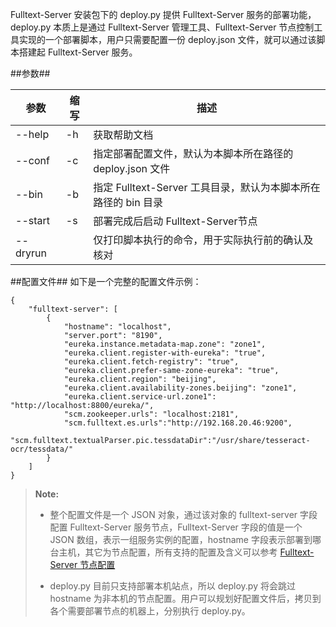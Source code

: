 Fulltext-Server 安装包下的 deploy.py 提供 Fulltext-Server 服务的部署功能，deploy.py 本质上是通过 Fulltext-Server 管理工具、Fulltext-Server 节点控制工具实现的一个部署脚本，用户只需要配置一份 deploy.json 文件，就可以通过该脚本搭建起 Fulltext-Server 服务。


##参数##

|参数      |缩写        |描述          |
|----------|-----------|--------------|
|--help    |-h         |获取帮助文档  |
|--conf    |-c         |指定部署配置文件，默认为本脚本所在路径的 deploy.json 文件|
|--bin     |-b         |指定 Fulltext-Server 工具目录，默认为本脚本所在路径的 bin 目录|
|--start   |-s         |部署完成后启动 Fulltext-Server节点|
|--dryrun  |           |仅打印脚本执行的命令，用于实际执行前的确认及核对|

##配置文件##
如下是一个完整的配置文件示例：

```lang-javascript
{
    "fulltext-server": [
        {
            "hostname": "localhost",
            "server.port": "8190",
            "eureka.instance.metadata-map.zone": "zone1",
            "eureka.client.register-with-eureka": "true",
            "eureka.client.fetch-registry": "true",
            "eureka.client.prefer-same-zone-eureka": "true",
            "eureka.client.region": "beijing",
            "eureka.client.availability-zones.beijing": "zone1",
            "eureka.client.service-url.zone1": "http://localhost:8800/eureka/",
            "scm.zookeeper.urls": "localhost:2181",
            "scm.fulltext.es.urls":"http://192.168.20.46:9200",
			"scm.fulltext.textualParser.pic.tessdataDir":"/usr/share/tesseract-ocr/tessdata/"
        }
    ]
}
```

>  **Note:**
>
>  * 整个配置文件是一个 JSON 对象，通过该对象的 fulltext-server 字段配置 Fulltext-Server 服务节点，Fulltext-Server 字段的值是一个 JSON 数组，表示一组服务实例的配置，hostname 字段表示部署到哪台主机，其它为节点配置，所有支持的配置及含义可以参考 [Fulltext-Server 节点配置][config]
>
>  * deploy.py 目前只支持部署本机站点，所以 deploy.py 将会跳过 hostname 为非本机的节点配置。用户可以规划好配置文件后，拷贝到各个需要部署节点的机器上，分别执行 deploy.py。

[config]:Maintainance/Node_Config/fulltext.md